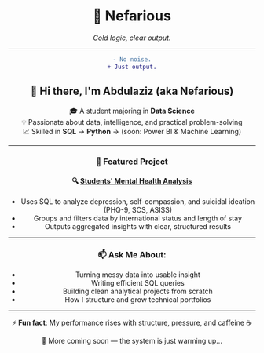<div align="center">

<h1>🧠 Nefarious</h1>  
<i>Cold logic, clear output.</i>

---

```diff
- No noise.
+ Just output.
```

## 👋 Hi there, I'm Abdulaziz (aka Nefarious)

🎓 A student majoring in **Data Science**  
💡 Passionate about data, intelligence, and practical problem-solving  
📈 Skilled in **SQL** → **Python** → (soon: Power BI & Machine Learning)

---

### 🚀 Featured Project

#### 🔍 [Students' Mental Health Analysis](https://github.com/N3farious01/students-mental-health-analysis)
- Uses SQL to analyze depression, self-compassion, and suicidal ideation (PHQ-9, SCS, ASISS)
- Groups and filters data by international status and length of stay
- Outputs aggregated insights with clear, structured results

---

### 📫 Ask Me About:
- Turning messy data into usable insight
- Writing efficient SQL queries
- Building clean analytical projects from scratch
- How I structure and grow technical portfolios

---

⚡ **Fun fact**: My performance rises with structure, pressure, and caffeine ☕

🧠 More coming soon — the system is just warming up...
